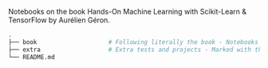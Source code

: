 Notebooks on the book Hands-On Machine Learning with Scikit-Learn & TensorFlow by Aurélien Géron.
```bash
.
├── book                    # Following literally the book - Notebooks separated by chapters
├── extra                   # Extra tests and projects - Marked with the chapter they were inspired from
└── README.md
```
